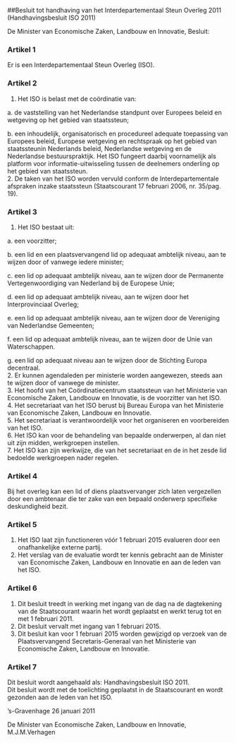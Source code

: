 <meta http-equiv='Content-Type' content='text/html; charset=utf-8' />

##Besluit tot handhaving van het Interdepartementaal Steun Overleg 2011 (Handhavingsbesluit ISO 2011)

De Minister van Economische Zaken, Landbouw en Innovatie,  Besluit:    

### Artikel  1  

Er is een Interdepartementaal Steun Overleg (ISO).  

### Artikel  2  

1.  Het ISO is belast met de coördinatie van: 

a. de vaststelling van het Nederlandse standpunt over Europees beleid en wetgeving op het gebied van staatssteun;  

b. een inhoudelijk, organisatorisch en procedureel adequate toepassing van Europees beleid, Europese wetgeving en rechtspraak op het gebied van staatssteunin Nederlands beleid, Nederlandse wetgeving en de Nederlandse bestuurspraktijk. Het ISO fungeert daarbij voornamelijk als platform voor informatie-uitwisseling tussen de deelnemers onderling op het gebied van staatssteun.     
2.  De taken van het ISO worden vervuld conform de Interdepartementale afspraken inzake staatssteun (Staatscourant 17 februari 2006, nr. 35/pag. 19).   

### Artikel  3  

1.  Het ISO bestaat uit: 

a. een voorzitter;  

b. een lid en een plaatsvervangend lid op adequaat ambtelijk niveau, aan te wijzen door of vanwege iedere minister;  

c. een lid op adequaat ambtelijk niveau, aan te wijzen door de Permanente Vertegenwoordiging van Nederland bij de Europese Unie;  

d. een lid op adequaat ambtelijk niveau, aan te wijzen door het Interprovinciaal Overleg;  

e. een lid op adequaat ambtelijk niveau, aan te wijzen door de Vereniging van Nederlandse Gemeenten;  

f. een lid op adequaat ambtelijk niveau, aan te wijzen door de Unie van Waterschappen.  

g. een lid op adequaat niveau aan te wijzen door de Stichting Europa decentraal.     
2.  Er kunnen agendaleden per ministerie worden aangewezen, steeds aan te wijzen door of vanwege de minister.   
3.  Het hoofd van het Coördinatiecentrum staatssteun van het Ministerie van Economische Zaken, Landbouw en Innovatie, is de voorzitter van het ISO.   
4.  Het secretariaat van het ISO berust bij Bureau Europa van het Ministerie van Economische Zaken, Landbouw en Innovatie.   
5.  Het secretariaat is verantwoordelijk voor het organiseren en voorbereiden van het ISO.   
6.  Het ISO kan voor de behandeling van bepaalde onderwerpen, al dan niet uit zijn midden, werkgroepen instellen.   
7.  Het ISO kan zijn werkwijze, die van het secretariaat en de in het zesde lid bedoelde werkgroepen nader regelen.   

### Artikel  4  

Bij het overleg kan een lid of diens plaatsvervanger zich laten vergezellen door een ambtenaar die ter zake van een bepaald onderwerp specifieke deskundigheid bezit.  

### Artikel  5  

1.  Het ISO laat zijn functioneren vóór 1 februari 2015 evalueren door een onafhankelijke externe partij.   
2.  Het verslag van de evaluatie wordt ter kennis gebracht aan de Minister van Economische Zaken, Landbouw en Innovatie en aan de leden van het ISO.   

### Artikel  6  

1.  Dit besluit treedt in werking met ingang van de dag na de dagtekening van de Staatscourant waarin het wordt geplaatst en werkt terug tot en met 1 februari 2011.   
2.  Dit besluit vervalt met ingang van 1 februari 2015.   
3.  Dit besluit kan voor 1 februari 2015 worden gewijzigd op verzoek van de Plaatsvervangend Secretaris-Generaal van het Ministerie van Economische Zaken, Landbouw en Innovatie.   

### Artikel  7  

Dit besluit wordt aangehaald als: Handhavingsbesluit ISO 2011.  
Dit besluit wordt met de toelichting geplaatst in de Staatscourant en wordt gezonden aan de leden van het ISO.   

’s-Gravenhage 
26 januari 2011   

De 
Minister van Economische Zaken, Landbouw en Innovatie,
M.J.M.Verhagen   
